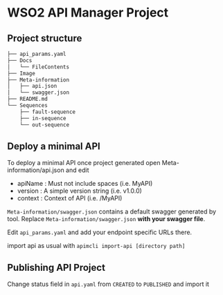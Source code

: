 # WSO2 API Manager Project

## Project structure

```bash
├── api_params.yaml
├── Docs
│   └── FileContents
├── Image
├── Meta-information
│   ├── api.json
│   └── swagger.json
├── README.md
└── Sequences
    ├── fault-sequence
    ├── in-sequence
    └── out-sequence
```

## Deploy a minimal API

To deploy a minimal API once project generated open Meta-information/api.json and edit

- apiName : Must not include spaces (i.e. MyAPI)
- version : A simple version string (i.e. v1.0.0)
- context : Context of API (i.e. /MyAPI)

`Meta-information/swagger.json` contains a default swagger generated by tool.
Replace `Meta-information/swagger.json` **with your swagger file**.

Edit `api_params.yaml` and add your endpoint specific URLs there.

import api as usual with
`apimcli import-api [directory path]`

## Publishing API Project

Change status field in `api.yaml` from `CREATED` to `PUBLISHED` and import it
